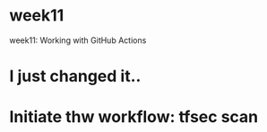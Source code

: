 # week11
week11: Working with GitHub Actions
# I just changed it..
# Initiate thw workflow: tfsec scan
